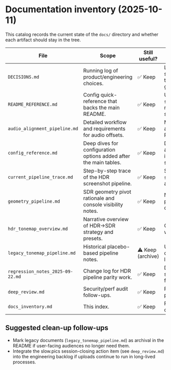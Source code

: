 # Documentation inventory (2025-10-11)

This catalog records the current state of the `docs/` directory
and whether each artifact should stay in the tree.

<!-- markdownlint-disable MD013 -->
| File | Scope | Still useful? | Notes |
| --- | --- | --- | --- |
| `DECISIONS.md` | Running log of product/engineering choices. | ✅ Keep | Latest entries still describe shipped changes (CLI layout, tonemap defaults) and provide governance history. |
| `README_REFERENCE.md` | Config quick-reference that backs the main README. | ✅ Keep | Updated defaults now mirror `src/datatypes.py`; continue revisiting when config schema shifts. |
| `audio_alignment_pipeline.md` | Detailed workflow and requirements for audio offsets. | ✅ Keep | Matches the current code paths and is referenced from the README for advanced setup. |
| `config_reference.md` | Deep dives for configuration options added after the main tables. | ✅ Keep | Documents `odd_geometry_policy` and `rgb_dither` trade-offs introduced with odd-geometry support. |
| `current_pipeline_trace.md` | Step-by-step trace of the HDR screenshot pipeline. | ✅ Keep | Still accurate versus `src/screenshot.py`/`src/vs_core.py`; aids regression debugging. |
| `geometry_pipeline.md` | SDR geometry pivot rationale and console visibility notes. | ✅ Keep | New; explains the YUV444P16 pivot, axis-aware behaviour, and dithering stages. |
| `hdr_tonemap_overview.md` | Narrative overview of HDR→SDR strategy and presets. | ✅ Keep | Complements the pipeline trace with operator-facing guidance. |
| `legacy_tonemap_pipeline.md` | Historical placebo-based pipeline notes. | ⚠️ Keep (archive) | Useful for regression comparisons; tag as archival if the legacy flow is ever dropped. |
| `regression_notes_2025-09-22.md` | Change log for HDR pipeline parity work. | ✅ Keep | Documents why specific safeguards (prop stamping, fallback order) exist. |
| `deep_review.md` | Security/perf audit follow-ups. | ✅ Keep | Refreshed with current findings plus open checklist items. |
| `docs_inventory.md` | This index. | ✅ Keep | Re-run after any major docs purge or reorganization. |
<!-- markdownlint-restore -->

## Suggested clean-up follow-ups

- Mark legacy documents (`legacy_tonemap_pipeline.md`) as archival in the
  README if user-facing audiences no longer need them.
- Integrate the slow.pics session-closing action item (see
  `deep_review.md`) into the engineering backlog if uploads continue to
  run in long-lived processes.

